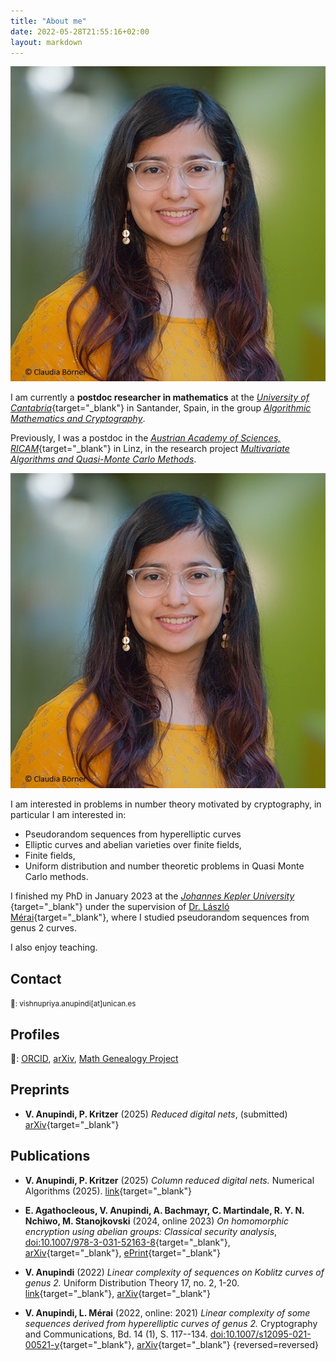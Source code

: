```yaml
---
title: "About me"
date: 2022-05-28T21:55:16+02:00
layout: markdown
---
```



<div class="sm:float-right sm:max-w-[12em] sm:ml-2 md:flex hidden drop-shadow-xl">
<img src="Vishnu_dp.jpg">
</div>

I am currently a **postdoc researcher in mathematics** at the [ _University of Cantabria_](https://web.unican.es/portal-investigador/departamentos/detalle-departamento?d=021){target="_blank"} in Santander, Spain, in the group [_Algorithmic Mathematics and Cryptography_](https://web.unican.es/portal-investigador/grupos/detalle-grupo?g=800).  


Previously, I was a postdoc in the [ _Austrian Academy of Sciences, RICAM_](https://www.oeaw.ac.at/ricam/){target="_blank"} in Linz, in the research project [_Multivariate Algorithms and Quasi-Monte Carlo Methods_](https://www.oeaw.ac.at/ricam/research/groups/group-kritzer). 

<div class="container md:hidden drop-shadow-xl">
<img class="mx-auto max-w-[12em]" src="Vishnu_dp.jpg">
</div>

I am interested in problems in number theory motivated by cryptography, in particular I am interested in:
- Pseudorandom sequences from hyperelliptic curves
- Elliptic curves and abelian varieties over finite fields,
- Finite fields,
- Uniform distribution and number theoretic problems in Quasi Monte Carlo methods.

I finished my PhD in January 2023 at the [ _Johannes Kepler University_ ](https://www.jku.at/en){target="_blank"} under the supervision of [Dr. László Mérai](https://sites.google.com/view/laszlomerai/home){target="_blank"}, where I studied pseudorandom sequences from genus 2 curves.

I also enjoy teaching.

## Contact

<small>
📧: vishnupriya.anupindi[at]unican.es
</small>

## Profiles
🔗: <a href="https://orcid.org/0000-0002-5404-790X">ORCID</a>, <a href="https://arxiv.org/search/math?searchtype=author&query=Anupindi,+V">arXiv</a>, <a href="https://www.genealogy.math.ndsu.nodak.edu/id.php?id=292695">Math Genealogy Project</a>

## Preprints
- **V. Anupindi, P. Kritzer** (2025) _Reduced digital nets_, (submitted) [arXiv](https://arxiv.org/abs/2501.13659){target="_blank"}

## Publications

- **V. Anupindi, P. Kritzer** (2025) _Column reduced digital nets._ Numerical Algorithms (2025). [link](https://doi.org/10.1007/s11075-025-02050-8){target="_blank"}

- **E. Agathocleous, V. Anupindi, A. Bachmayr, C. Martindale, R. Y. N. Nchiwo, M. Stanojkovski** (2024, online 2023) _On homomorphic encryption using abelian groups: Classical security analysis_, [doi:10.1007/978-3-031-52163-8](https://doi.org/10.1007/978-3-031-52163-8){target="_blank"}, [arXiv](https://arxiv.org/abs/2302.12867){target="_blank"}, [ePrint](https://eprint.iacr.org/2023/304){target="_blank"}


- **V. Anupindi** (2022) _Linear complexity of sequences on Koblitz curves of genus 2._ Uniform Distribution Theory 17, no. 2, 1-20. [link](http://pcwww.liv.ac.uk/~karpenk/JournalUDT/vol17/no2/01_Anupindi_UDT_revised_pdf.pdf){target="_blank"}, [arXiv](https://arxiv.org/abs/2203.13523){target="_blank"}

- **V. Anupindi, L. Mérai** (2022, online: 2021) _Linear complexity of some sequences derived from hyperelliptic curves of genus 2._ Cryptography and Communications, Bd. 14 (1), S. 117--134. [doi:10.1007/s12095-021-00521-y](https://doi.org/10.1007/s12095-021-00521-y){target="_blank"}, [arXiv](https://arxiv.org/abs/2102.02605){target="_blank"}
{reversed=reversed}

